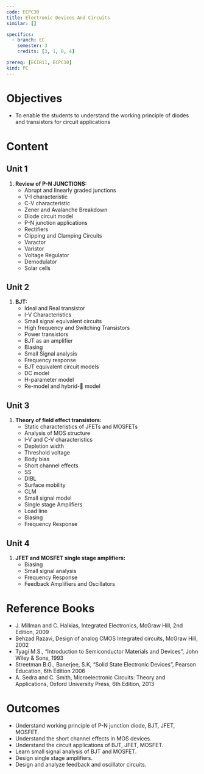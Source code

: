 ```yaml
---
code: ECPC30
title: Electronic Devices And Circuits
similar: []

specifics:
  - branch: EC
    semester: 3
    credits: [3, 1, 0, 4]

prereq: [ECIR11, ECPC10]
kind: PC
---
```


# Objectives

- To enable the students to understand the working principle of diodes and transistors for circuit applications

# Content

## Unit 1

1. **Review of P-N JUNCTIONS:**
   - Abrupt and linearly graded junctions
   - V-I characteristic
   - C-V characteristic
   - Zener and Avalanche Breakdown
   - Diode circuit model
   - P-N junction applications
   - Rectifiers
   - Clipping and Clamping Circuits
   - Varactor
   - Varistor
   - Voltage Regulator
   - Demodulator
   - Solar cells

## Unit 2

1. **BJT:**
   - Ideal and Real transistor
   - I-V Characteristics
   - Small signal equivalent circuits
   - High frequency and Switching Transistors
   - Power transistors
   - BJT as an amplifier
   - Biasing
   - Small Signal analysis
   - Frequency response
   - BJT equivalent circuit models
   - DC model
   - H-parameter model
   - Re-model and hybrid- model

## Unit 3

1. **Theory of field effect transistors:**
   - Static characteristics of JFETs and MOSFETs
   - Analysis of MOS structure
   - I-V and C-V characteristics
   - Depletion width
   - Threshold voltage
   - Body bias
   - Short channel effects
   - SS
   - DIBL
   - Surface mobility
   - CLM
   - Small signal model
   - Single stage Amplifiers
   - Load line
   - Biasing
   - Frequency Response

## Unit 4

1. **JFET and MOSFET single stage amplifiers:**
   - Biasing
   - Small signal analysis
   - Frequency Response
   - Feedback Amplifiers and Oscillators

# Reference Books

- J. Millman and C. Halkias, Integrated Electronics, McGraw Hill, 2nd Edition, 2009
- Behzad Razavi, Design of analog CMOS Integrated circuits, McGraw Hill, 2002
- Tyagi M.S., “Introduction to Semiconductor Materials and Devices”, John Wiley & Sons, 1993
- Streetman B.G., Banerjee, S.K, “Solid State Electronic Devices”, Pearson Education, 6th Edition 2006
- A. Sedra and C. Smith, Microelectronic Circuits: Theory and Applications, Oxford University Press, 6th Edition, 2013

# Outcomes

- Understand working principle of P-N junction diode, BJT, JFET, MOSFET.
- Understand the short channel effects in MOS devices.
- Understand the circuit applications of BJT, JFET, MOSFET.
- Learn small signal analysis of BJT and MOSFET.
- Design single stage amplifiers.
- Design and analyze feedback and oscillator circuits.
